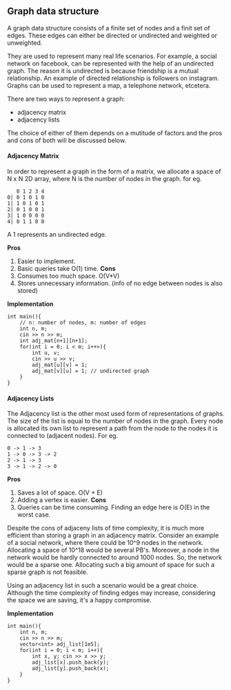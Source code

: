 ## Graph data structure

A graph data structure consists of a finite set of nodes and a finit set of edges. 
These edges can either be directed or undirected and weighted or unweighted.

They are used to represent many real life scenarios. For example, a social network on facebook, can
be represented with the help of an undirected graph. The reason it is undirected is because friendship is 
a mutual relationship. An example of directed relationship is followers on instagram.
Graphs can be used to represent a map, a telephone network, etcetera.

There are two ways to represent a graph:

* adjacency matrix
* adjacency lists

The choice of either of them depends on a mutitude of factors and the pros and cons of both will be discussed below.

#### Adjacency Matrix

In order to represent a graph in the form of a matrix, we allocate a space of N x N 2D array,
where N is the number of nodes in the graph. 
for eg. 
```
   0 1 2 3 4
0| 0 1 0 1 0
1| 1 0 1 0 1 
2| 0 1 0 0 1
3| 1 0 0 0 0
4| 0 1 1 0 0
```
A 1 represents an undirected edge.

**Pros**
1. Easier to implement.
2. Basic queries take O(1) time.
**Cons**
1. Consumes too much space. O(V*V)
2. Stores unnecessary information. (info of no edge between nodes is also stored)

**Implementation**
```
int main(){
    // n: number of nodes, m: number of edges
    int n, m;
    cin >> n >> m;
    int adj_mat[n+1][n+1];
    for(int i = 0; i < m; i++>){
        int u, v;
        cin >> u >> v;
        adj_mat[u][v] = 1;
        adj_mat[v][u] = 1; // undirected graph
    }
}
```

#### Adjacency Lists

The Adjacency list is the other most used form of representations of graphs. The size of the list is equal to the number of nodes in the graph. Every node is allocated its own list to represent a path from the node to the nodes it is connected to (adjacent nodes).
For eg.
```
0 -> 1 -> 3
1 -> 0 -> 3 -> 2
2 -> 1 -> 3
3 -> 1 -> 2 -> 0
```
**Pros**
1. Saves a lot of space. O(V + E)
2. Adding a vertex is easier.
**Cons**
1. Queries can be time consuming. Finding an edge here is O(E) in the worst case.

Despite the cons of adjaceny lists of time complexity, it is much more efficient than storing a graph in an adjacency matrix. Consider an example of a social network, where there could be 10^9 nodes in the network. Allocating a space of 10^18 would be several PB's. Moreover, a node in the network would be hardly connected to around 1000 nodes. So, the network would be a sparse one. Allocating such a big amount of space for such a sparse graph is not feasible. 

Using an adjacency list in such a scenario would be a great choice. Although the time complexity of finding edges may increase, considering the space we are saving, it's a happy compromise.

**Implementation**
```
int main(){
    int n, m;
    cin >> n >> m;
    vector<int> adj_list[1e5];
    for(int i = 0; i < m; i++){
        int x, y; cin >> x >> y;
        adj_list[x].push_back(y);
        adj_list[y].push_back(x);
    }
}
```
